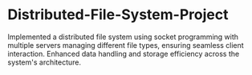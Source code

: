 # Distributed-File-System-Project
Implemented a distributed file system using socket programming with multiple servers managing different file types, ensuring seamless client interaction. Enhanced data handling and storage efficiency across the system's architecture.
